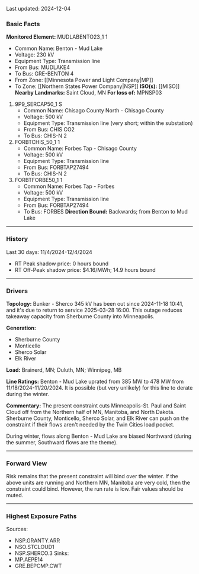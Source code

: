 Last updated: 2024-12-04
### Basic Facts
**Monitored Element:** MUDLABENTO23_1 1
- Common Name: Benton - Mud Lake
- Voltage: 230 kV
- Equipment Type: Transmission line
- From Bus: MUDLAKE4
- To Bus: GRE-BENTON 4
- From Zone: [[Minnesota Power and Light Company|MP]]
- To Zone: [[Northern States Power Company|NSP]]
**ISO(s):** [[MISO]]
**Nearby Landmarks:** Saint Cloud, MN
**For loss of:** MPNSP03
1. 9P9_SERCAP50_1 S
    - Common Name: Chisago County North - Chisago County
    - Voltage: 500 kV
	- Equipment Type: Transmission line (very short; within the substation)
    - From Bus: CHIS CO2
    - To Bus: CHIS-N 2
2. FORBTCHIS_50_1 1
    - Common Name: Forbes Tap - Chisago County
    - Voltage: 500 kV
	- Equipment Type: Transmission line
    - From Bus: FORBTAP27494
    - To Bus: CHIS-N 2
3. FORBTFORBE50_1 1
    - Common Name: Forbes Tap - Forbes
    - Voltage: 500 kV
	- Equipment Type: Transmission line
    - From Bus: FORBTAP27494
    - To Bus: FORBES
**Direction Bound:** Backwards; from Benton to Mud Lake
---
### History
Last 30 days: 11/4/2024-12/4/2024
- RT Peak shadow price: 0 hours bound
- RT Off-Peak shadow price: $4.16/MWh; 14.9 hours bound
---
### Drivers
**Topology:**
Bunker - Sherco 345 kV has been out since 2024-11-18 10:41, and it's due to return to service 2025-03-28 16:00. This outage reduces takeaway capacity from Sherburne County into Minneapolis.

**Generation:**
- Sherburne County
- Monticello
- Sherco Solar
- Elk River

**Load:**
Brainerd, MN; Duluth, MN; Winnipeg, MB

**Line Ratings:**
Benton - Mud Lake uprated from 385 MW to 478 MW from 11/18/2024-11/20/2024. It is possible (but very unlikely) for this line to derate during the winter.

**Commentary:**
The present constraint cuts Minneapolis-St. Paul and Saint Cloud off from the Northern half of MN, Manitoba, and North Dakota. Sherburne County, Monticello, Sherco Solar, and Elk River can push on the constraint if their flows aren't needed by the Twin Cities load pocket.

During winter, flows along Benton - Mud Lake are biased Northward (during the summer, Southward flows are the theme).

---
### Forward View
Risk remains that the present constraint will bind over the winter. If the above units are running and Northern MN, Manitoba are very cold, then the constraint could bind. However, the run rate is low. Fair values should be muted.

---
### Highest Exposure Paths
Sources:
- NSP.GRANTY.ARR
- NSO.STCLOUD1
- NSP.SHERCO.3
Sinks:
- MP.AEPE14
- GRE.BEPCMP.CWT
